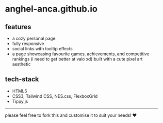 # anghel-anca.github.io
## features
- a cozy personal page
- fully responsive
- social links with tooltip effects
- a page showcasing favourite games, achievements, and competitive rankings (i need to get better at valo xd) built with a cute pixel art aesthetic

## tech-stack
- HTML5
- CSS3, Tailwind CSS, NES.css, FlexboxGrid 
- Tippy.js
---
please feel free to fork this and customise it to suit your needs! ❤️